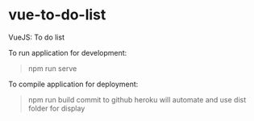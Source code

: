 # vue-to-do-list
VueJS: To do list

To run application for development:
> npm run serve

To compile application for deployment:
> npm run build
> commit to github
> heroku will automate and use dist folder for display
